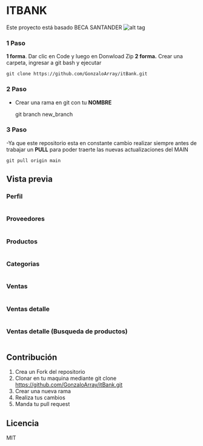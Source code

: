 #  ITBANK 
Este proyecto está basado BECA SANTANDER
![alt tag](https://i.postimg.cc/QCtWCpF3/screenshot-8.png)

### 1 Paso
**1 forma**. Dar clic en Code y luego en Donwload Zip
**2 forma.** Crear una carpeta, ingresar a git bash y ejecutar

    git clone https://github.com/GonzaloArray/itBank.git
### 2 Paso
- Crear una rama en git con tu **NOMBRE**

  git branch new_branch

### 3 Paso
-Ya que este repositorio esta en constante cambio realizar siempre antes de trabajar un **PULL** para poder traerte las nuevas actualizaciones del MAIN

    git pull origin main
## Vista previa
### Perfil
![]()
### Proveedores
![]()
### Productos
![]()
### Categorias
![]()
### Ventas
![]()
### Ventas detalle
![]()
### Ventas detalle (Busqueda de productos)
![]()
## Contribución
1. Crea un Fork del repositorio
2. Clonar en tu maquina mediante git clone https://github.com/GonzaloArray/itBank.git
3. Crear una nueva rama
4. Realiza tus cambios
5. Manda tu pull request
## Licencia
MIT